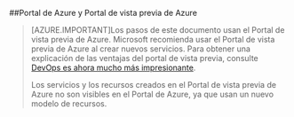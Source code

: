 ##Portal de Azure y Portal de vista previa de Azure

> [AZURE.IMPORTANT]Los pasos de este documento usan el Portal de vista previa de Azure. Microsoft recomienda usar el Portal de vista previa de Azure al crear nuevos servicios. Para obtener una explicación de las ventajas del portal de vista previa, consulte [DevOps es ahora mucho más impresionante](http://azure.microsoft.com/overview/preview-portal/).
> 
> Los servicios y los recursos creados en el Portal de vista previa de Azure no son visibles en el Portal de Azure, ya que usan un nuevo modelo de recursos.

<!---HONumber=August15_HO8-->